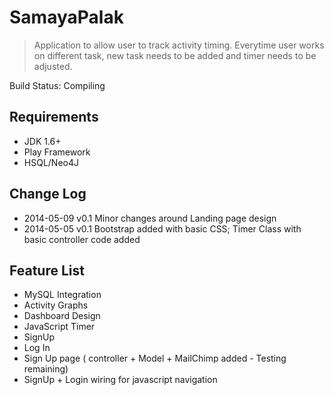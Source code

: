 # SamayaPalak

> Application to allow user to track activity timing. Everytime user works on different task, new task needs to be added and timer needs to be adjusted.

Build Status: Compiling

## Requirements
* JDK 1.6+
* Play Framework
* HSQL/Neo4J

## Change Log
* 2014-05-09  v0.1    Minor changes around Landing page design
* 2014-05-05  v0.1    Bootstrap added with basic CSS; Timer Class with basic controller code added

## Feature List
* MySQL Integration
* Activity Graphs
* Dashboard Design
* JavaScript Timer
* SignUp
* Log In
* Sign Up page ( controller + Model + MailChimp added  - Testing remaining)
* SignUp + Login wiring for javascript navigation
